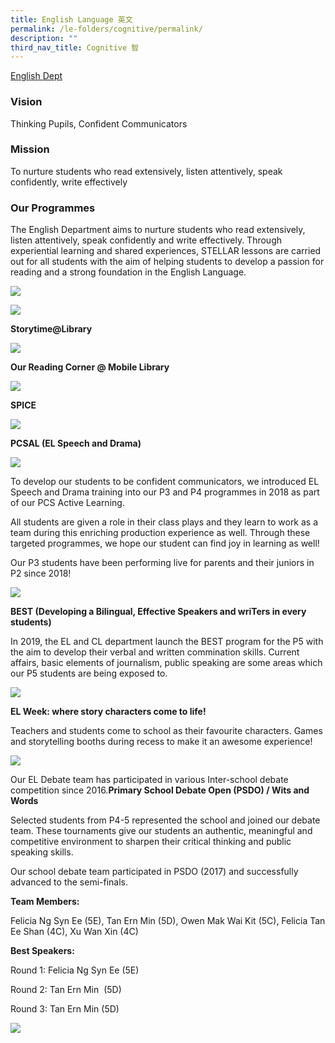 ```yaml
---
title: English Language 英文
permalink: /le-folders/cognitive/permalink/
description: ""
third_nav_title: Cognitive 智
---
```

[English Dept](https://poiching.moe.edu.sg/departments/Academic/english)

### Vision

Thinking Pupils, Confident Communicators

### Mission

To nurture students who read extensively, listen attentively, speak confidently, write effectively

### Our Programmes

The English Department aims to nurture students who read extensively, listen attentively, speak confidently and write effectively. Through experiential learning and shared experiences, STELLAR lessons are carried out for all students with the aim of helping students to develop a passion for reading and a strong foundation in the English Language.

![](/images/el2.jpg)

![](/images/el3.png)

**Storytime@Library**

![](/images/el4.png)

**Our Reading Corner @ Mobile Library**

![](/images/el5.png)

**SPICE**

![](/images/el6.png)

**PCSAL (EL Speech and Drama)**

![](/images/2019ACLEL-01-768x513.jpg)

To develop our students to be confident communicators, we introduced EL Speech and Drama training into our P3 and P4 programmes in 2018 as part of our PCS Active Learning.

All students are given a role in their class plays and they learn to work as a team during this enriching production experience as well. Through these targeted programmes, we hope our student can find joy in learning as well!

Our P3 students have been performing live for parents and their juniors in P2 since 2018!

![](/images/2019ACLEL-02.jpg)

**BEST (Developing a Bilingual, Effective Speakers and wriTers in every students)**

In 2019, the EL and CL department launch the BEST program for the P5 with the aim to develop their verbal and written commination skills. Current affairs, basic elements of journalism, public speaking are some areas which our P5 students are being exposed to.

![](/images/eldept.jpg)

**EL Week: where story characters come to life!**

Teachers and students come to school as their favourite characters. Games and storytelling booths during recess to make it an awesome experience!

![](/images/el2019-01.jpg)

Our EL Debate team has participated in various Inter-school debate competition since 2016.**Primary School Debate Open (PSDO) / Wits and Words**

Selected students from P4-5 represented the school and joined our debate team. These tournaments give our students an authentic, meaningful and competitive environment to sharpen their critical thinking and public speaking skills.

Our school debate team participated in PSDO (2017) and successfully advanced to the semi-finals.

**Team Members:**

Felicia Ng Syn Ee (5E), Tan Ern Min (5D), Owen Mak Wai Kit (5C), Felicia Tan Ee Shan (4C), Xu Wan Xin (4C)

**Best Speakers:**

Round 1: Felicia Ng Syn Ee (5E)

Round 2: Tan Ern Min  (5D)

Round 3: Tan Ern Min (5D)

![](/images/star_2.jpg)
